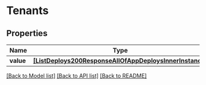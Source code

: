 # Tenants


## Properties
Name | Type | Description | Notes
------------ | ------------- | ------------- | -------------
**value** | [**[ListDeploys200ResponseAllOfAppDeploysInnerInstance]**](ListDeploys200ResponseAllOfAppDeploysInnerInstance.md) |  | 

[[Back to Model list]](../README.md#documentation-for-models) [[Back to API list]](../README.md#documentation-for-api-endpoints) [[Back to README]](../README.md)


